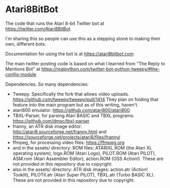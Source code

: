 # Atari8BitBot
The code that runs the Atari 8-bit Twitter bot at https://twitter.com/Atari8BitBot

I'm sharing this so people can use this as a stepping stone to making their own, different bots.

Documentation for using the bot is at https://atari8bitbot.com

The main twitter posting code is based on what I learned from "The Reply to Mentions Bot" at https://realpython.com/twitter-bot-python-tweepy/#the-config-module

Dependencies. So many dependencies:
- Tweepy. Specifically the fork that allows video uploads. https://github.com/tweepy/tweepy/pull/1414 They plan on folding that feature into the main program but as of this writing, haven't.
- atari800 emulator: https://github.com/atari800/atari800
- TBXL-Parser, for parsing Atari BASIC and TBXL programs: https://github.com/dmsc/tbxl-parser
- franny, an ATR disk image editor: http://atari8.sourceforge.net/franny.html and https://sourceforge.net/projects/atari8/files/franny/
- ffmpeg, for processing video files: https://ffmpeg.org
- and in the assets/ directory: ROM files: ATARIXL.ROM (the Atari XL operating system), logo.ROM (Atari Logo), PILOT.ROM (Atari PILOT), ASM.rom (Atari Assembler Editor), action.ROM (OSS Action!). These are not provided in this repository due to copyright.
- also in the assets/ directory: ATR disk images: action.atr (Action! Tooklit), PILOTII.atr (Atari Super PILOT), TBXL.atr (Turbo BASIC XL). These are not provided in this repository due to copyright.
